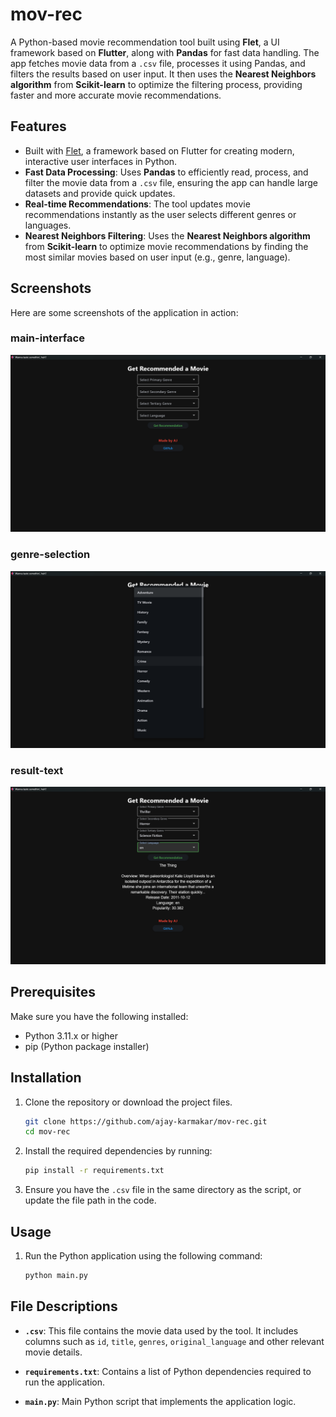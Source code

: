 # mov-rec

A Python-based movie recommendation tool built using **Flet**, a UI framework based on **Flutter**, along with **Pandas** for fast data handling.
The app fetches movie data from a `.csv` file, processes it using Pandas, and filters the results based on user input. It then uses the **Nearest Neighbors algorithm** from **Scikit-learn** to optimize the filtering process, providing faster and more accurate movie recommendations.

## Features

- Built with [Flet](https://flet.io/), a framework based on Flutter for creating modern, interactive user interfaces in Python.
- **Fast Data Processing**: Uses **Pandas** to efficiently read, process, and filter the movie data from a `.csv` file, ensuring the app can handle large datasets and provide quick updates.
- **Real-time Recommendations**: The tool updates movie recommendations instantly as the user selects different genres or languages.
- **Nearest Neighbors Filtering**: Uses the **Nearest Neighbors algorithm** from **Scikit-learn** to optimize movie recommendations by finding the most similar movies based on user input (e.g., genre, language).

## Screenshots

Here are some screenshots of the application in action:

### main-interface

![main-interface](assets/main-interface.png)


### genre-selection

![genre-selection](assets/genre-selection.png)


### result-text

![result-text](assets/result-screen.png)

## Prerequisites

Make sure you have the following installed:

- Python 3.11.x or higher
- pip (Python package installer)

## Installation

1. Clone the repository or download the project files.

    ```bash
    git clone https://github.com/ajay-karmakar/mov-rec.git
    cd mov-rec
    ```

2. Install the required dependencies by running:

    ```bash
    pip install -r requirements.txt
    ```

3. Ensure you have the `.csv` file in the same directory as the script, or update the file path in the code.

## Usage

1. Run the Python application using the following command:

    ```bash
    python main.py
    ```

## File Descriptions

- **`.csv`**: This file contains the movie data used by the tool. It includes columns such as `id`, `title`, `genres`, `original_language` and other relevant movie details.
  
- **`requirements.txt`**: Contains a list of Python dependencies required to run the application.

- **`main.py`**: Main Python script that implements the application logic.
